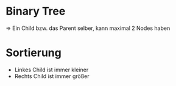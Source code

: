 # Binary Tree

=> Ein Child bzw. das Parent selber, kann maximal 2 Nodes haben

# Sortierung

- Linkes Child ist immer kleiner
- Rechts Child ist immer größer
